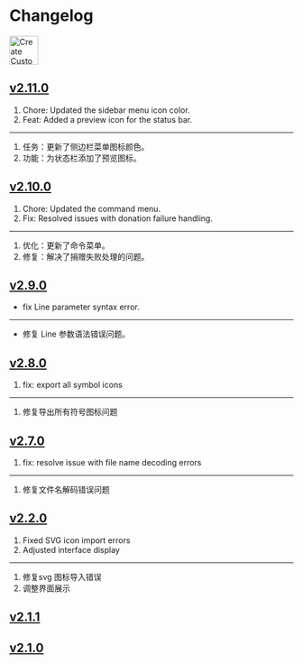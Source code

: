 Changelog
===

<a target="_blank" href="https://apps.apple.com/app/create-custom-symbols/id6476924627" title="Create Custom Symbols AppStore">
<img alt="Create Custom Symbols AppStore" src="https://jaywcjlove.github.io/sb/download/macos.svg" height="51">
</a>

## [v2.11.0](https://github.com/jaywcjlove/IconizeFolder/releases/tag/v2.11.0)

1. Chore: Updated the sidebar menu icon color.
2. Feat: Added a preview icon for the status bar.

---

1. 任务：更新了侧边栏菜单图标颜色。
2. 功能：为状态栏添加了预览图标。

## [v2.10.0](https://github.com/jaywcjlove/IconizeFolder/releases/tag/v2.10.0)

1. Chore: Updated the command menu.  
2. Fix: Resolved issues with donation failure handling.  

---

1. 优化：更新了命令菜单。  
2. 修复：解决了捐赠失败处理的问题。  

## [v2.9.0](https://github.com/jaywcjlove/IconizeFolder/releases/tag/v2.9.0)

- fix Line parameter syntax error.

----

- 修复 Line 参数语法错误问题。

## [v2.8.0](https://github.com/jaywcjlove/IconizeFolder/releases/tag/v2.8.0)

1. fix: export all symbol icons

---

1. 修复导出所有符号图标问题

## [v2.7.0](https://github.com/jaywcjlove/IconizeFolder/releases/tag/v2.7.0)

1. fix: resolve issue with file name decoding errors

----

1. 修复文件名解码错误问题

## [v2.2.0](https://github.com/jaywcjlove/IconizeFolder/releases/tag/v2.2.0)

1. Fixed SVG icon import errors
2. Adjusted interface display

---

1. 修复svg 图标导入错误
2. 调整界面展示

## [v2.1.1](https://github.com/jaywcjlove/IconizeFolder/releases/tag/v2.1.1)
## [v2.1.0](https://github.com/jaywcjlove/IconizeFolder/releases/tag/v2.1.0)